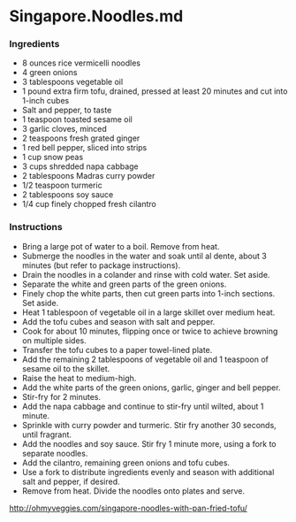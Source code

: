 # Singapore.Noodles.md

### Ingredients

- 8 ounces rice vermicelli noodles
- 4 green onions
- 3 tablespoons vegetable oil 
- 1 pound extra firm tofu, drained, pressed at least 20 minutes and cut into 1-inch cubes
- Salt and pepper, to taste
- 1 teaspoon toasted sesame oil
- 3 garlic cloves, minced
- 2 teaspoons fresh grated ginger
- 1 red bell pepper, sliced into strips
- 1 cup snow peas
- 3 cups shredded napa cabbage
- 2 tablespoons Madras curry powder
- 1/2 teaspoon turmeric
- 2 tablespoons soy sauce
- 1/4 cup finely chopped fresh cilantro

### Instructions

- Bring a large pot of water to a boil. Remove from heat. 
- Submerge the noodles in the water and soak until al dente, about 3 minutes (but refer to package instructions). 
- Drain the noodles in a colander and rinse with cold water. Set aside.
- Separate the white and green parts of the green onions. 
- Finely chop the white parts, then cut green parts into 1-inch sections. Set aside.
- Heat 1 tablespoon of vegetable oil in a large skillet over medium heat. 
- Add the tofu cubes and season with salt and pepper. 
- Cook for about 10 minutes, flipping once or twice to achieve browning on multiple sides. 
- Transfer the tofu cubes to a paper towel-lined plate.
- Add the remaining 2 tablespoons of vegetable oil and 1 teaspoon of sesame oil to the skillet. 
- Raise the heat to medium-high. 
- Add the white parts of the green onions, garlic, ginger and bell pepper. 
- Stir-fry for 2 minutes. 
- Add the napa cabbage and continue to stir-fry until wilted, about 1 minute. 
- Sprinkle with curry powder and turmeric. Stir fry another 30 seconds, until fragrant. 
- Add the noodles and soy sauce. Stir fry 1 minute more, using a fork to separate noodles. 
- Add the cilantro, remaining green onions and tofu cubes. 
- Use a fork to distribute ingredients evenly and season with additional salt and pepper, if desired.
- Remove from heat. Divide the noodles onto plates and serve.

http://ohmyveggies.com/singapore-noodles-with-pan-fried-tofu/


 
